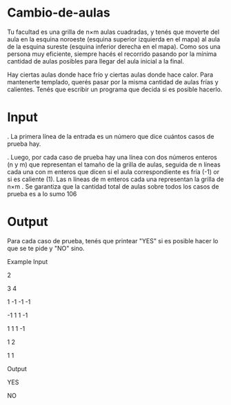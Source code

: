 # Cambio-de-aulas

Tu facultad es una grilla de n×m aulas cuadradas, y tenés que moverte del aula en la esquina noroeste (esquina superior izquierda en el mapa) al aula de la esquina sureste (esquina inferior derecha en el mapa). Como sos una persona muy eficiente, siempre hacés el recorrido pasando por la mínima cantidad de aulas posibles para llegar del aula inicial a la final.

Hay ciertas aulas donde hace frío y ciertas aulas donde hace calor. Para mantenerte templado, querés pasar por la misma cantidad de aulas frías y calientes. Tenés que escribir un programa que decida si es posible hacerlo.

# Input
. La primera línea de la entrada es un número que dice cuántos casos de prueba hay.

. Luego, por cada caso de prueba hay una línea con dos números enteros (n y m) que representan el tamaño de la grilla de aulas, seguida de n líneas cada una con m enteros que dicen si el aula correspondiente es fría (-1) or si es caliente (1). Las n líneas de m enteros cada una representan la grilla de n×m
. Se garantiza que la cantidad total de aulas sobre todos los casos de prueba es a lo sumo 106


# Output
Para cada caso de prueba, tenés que printear "YES" si es posible hacer lo que se te pide y "NO" sino.

Example
Input

2

3 4

1 -1 -1 -1

-1 1 1 -1

1 1 1 -1

1 2

1 1

Output

YES

NO
